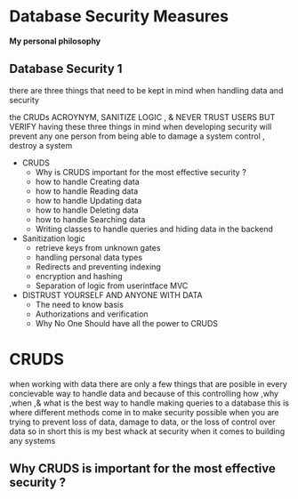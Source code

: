 # Database Security Measures 

__My personal philosophy__


## Database Security 1

there are three things that need to be kept in mind when handling data and security 

the CRUDs ACROYNYM, SANITIZE LOGIC , & NEVER TRUST USERS BUT VERIFY
having these three things in mind when developing security will prevent any one person 
from being able to damage a system control , destroy a system

* CRUDS 
    * Why is CRUDS important for the most effective security ?
    * how to handle Creating  data 
    * how to handle Reading   data 
    * how to handle Updating  data 
    * how to handle Deleting  data 
    * how to handle Searching data 
    * Writing classes to handle queries and hiding data in the backend 
* Sanitization logic
    * retrieve keys from unknown gates
    * handling personal data types 
    * Redirects and preventing indexing
    * encryption and hashing 
    * Separation of logic from userintface  MVC
* DISTRUST YOURSELF AND ANYONE WITH DATA
    * The need to know basis
    * Authorizations and verification
    * Why No One Should have all the power to CRUDS

# CRUDS 

when working with data there are only a few things that are posible in every concievable way to handle 
data and because of this controlling how ,why ,when ,& what is the best way to handle making queries to a database this is where different methods come in to make security possible when you are trying to prevent loss of data, damage to data, or the loss of control over data so in short this is my best 
whack at security when it comes to building any systems 

## Why CRUDS is important for the most effective security ?








